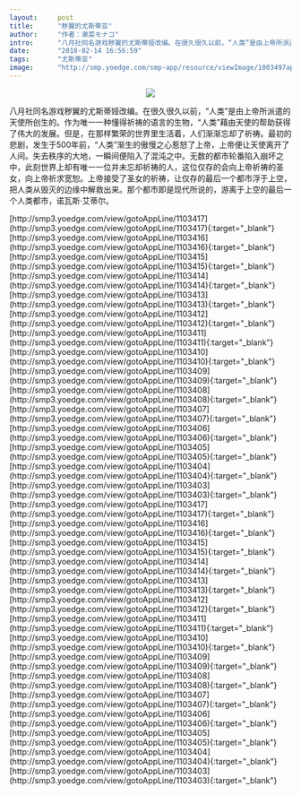```yaml
---
layout:     post
title:      "秽翼的尤斯蒂亚"
author:     "作者：濑菜モナコ"
intro:      "八月社同名游戏秽翼的尤斯蒂娅改编。在很久很久以前，“人类”是由上帝所派遣的天使所创生的。作为唯一一种懂得祈祷的语言的生物，“人类”藉由天使的帮助获得了伟大的发展。但是，在那样繁荣的世界里生活着，人们渐渐忘却了祈祷。最初的悲剧，发生于500年前，“人类”渐生的傲慢之心惹怒了上帝，上帝便让天使离开了人间。失去秩序的大地，一瞬间便陷入了混沌之中。无数的都市轮番陷入崩坏之中，此刻世界上却有唯一一位并未忘却祈祷的人，这位仅存的会向上帝祈祷的圣女，向上帝祈求宽恕。上帝接受了圣女的祈祷，让仅存的最后一个都市浮于上空，把人类从毁灭的边缘中解救出来。那个都市即是现代所说的，游离于上空的最后一个人类都市，诺瓦斯·艾蒂尔。"
date:       "2018-02-14 16:56:59"
tags:       "尤斯蒂亚"
image:      "http://smp.yoedge.com/smp-app/resource/viewImage/1003497appline.png"
---
```

<div style="text-align: center">
<p><img src="http://smp.yoedge.com/smp-app/resource/viewImage/1003497appline.png"/></p>
</div>
<p class="post-meta">
<span>八月社同名游戏秽翼的尤斯蒂娅改编。在很久很久以前，“人类”是由上帝所派遣的天使所创生的。作为唯一一种懂得祈祷的语言的生物，“人类”藉由天使的帮助获得了伟大的发展。但是，在那样繁荣的世界里生活着，人们渐渐忘却了祈祷。最初的悲剧，发生于500年前，“人类”渐生的傲慢之心惹怒了上帝，上帝便让天使离开了人间。失去秩序的大地，一瞬间便陷入了混沌之中。无数的都市轮番陷入崩坏之中，此刻世界上却有唯一一位并未忘却祈祷的人，这位仅存的会向上帝祈祷的圣女，向上帝祈求宽恕。上帝接受了圣女的祈祷，让仅存的最后一个都市浮于上空，把人类从毁灭的边缘中解救出来。那个都市即是现代所说的，游离于上空的最后一个人类都市，诺瓦斯·艾蒂尔。</span>
</p>
[http://smp3.yoedge.com/view/gotoAppLine/1103417](http://smp3.yoedge.com/view/gotoAppLine/1103417){:target="_blank"}
[http://smp3.yoedge.com/view/gotoAppLine/1103416](http://smp3.yoedge.com/view/gotoAppLine/1103416){:target="_blank"}
[http://smp3.yoedge.com/view/gotoAppLine/1103415](http://smp3.yoedge.com/view/gotoAppLine/1103415){:target="_blank"}
[http://smp3.yoedge.com/view/gotoAppLine/1103414](http://smp3.yoedge.com/view/gotoAppLine/1103414){:target="_blank"}
[http://smp3.yoedge.com/view/gotoAppLine/1103413](http://smp3.yoedge.com/view/gotoAppLine/1103413){:target="_blank"}
[http://smp3.yoedge.com/view/gotoAppLine/1103412](http://smp3.yoedge.com/view/gotoAppLine/1103412){:target="_blank"}
[http://smp3.yoedge.com/view/gotoAppLine/1103411](http://smp3.yoedge.com/view/gotoAppLine/1103411){:target="_blank"}
[http://smp3.yoedge.com/view/gotoAppLine/1103410](http://smp3.yoedge.com/view/gotoAppLine/1103410){:target="_blank"}
[http://smp3.yoedge.com/view/gotoAppLine/1103409](http://smp3.yoedge.com/view/gotoAppLine/1103409){:target="_blank"}
[http://smp3.yoedge.com/view/gotoAppLine/1103408](http://smp3.yoedge.com/view/gotoAppLine/1103408){:target="_blank"}
[http://smp3.yoedge.com/view/gotoAppLine/1103407](http://smp3.yoedge.com/view/gotoAppLine/1103407){:target="_blank"}
[http://smp3.yoedge.com/view/gotoAppLine/1103406](http://smp3.yoedge.com/view/gotoAppLine/1103406){:target="_blank"}
[http://smp3.yoedge.com/view/gotoAppLine/1103405](http://smp3.yoedge.com/view/gotoAppLine/1103405){:target="_blank"}
[http://smp3.yoedge.com/view/gotoAppLine/1103404](http://smp3.yoedge.com/view/gotoAppLine/1103404){:target="_blank"}
[http://smp3.yoedge.com/view/gotoAppLine/1103403](http://smp3.yoedge.com/view/gotoAppLine/1103403){:target="_blank"}
[http://smp3.yoedge.com/view/gotoAppLine/1103417](http://smp3.yoedge.com/view/gotoAppLine/1103417){:target="_blank"}
[http://smp3.yoedge.com/view/gotoAppLine/1103416](http://smp3.yoedge.com/view/gotoAppLine/1103416){:target="_blank"}
[http://smp3.yoedge.com/view/gotoAppLine/1103415](http://smp3.yoedge.com/view/gotoAppLine/1103415){:target="_blank"}
[http://smp3.yoedge.com/view/gotoAppLine/1103414](http://smp3.yoedge.com/view/gotoAppLine/1103414){:target="_blank"}
[http://smp3.yoedge.com/view/gotoAppLine/1103413](http://smp3.yoedge.com/view/gotoAppLine/1103413){:target="_blank"}
[http://smp3.yoedge.com/view/gotoAppLine/1103412](http://smp3.yoedge.com/view/gotoAppLine/1103412){:target="_blank"}
[http://smp3.yoedge.com/view/gotoAppLine/1103411](http://smp3.yoedge.com/view/gotoAppLine/1103411){:target="_blank"}
[http://smp3.yoedge.com/view/gotoAppLine/1103410](http://smp3.yoedge.com/view/gotoAppLine/1103410){:target="_blank"}
[http://smp3.yoedge.com/view/gotoAppLine/1103409](http://smp3.yoedge.com/view/gotoAppLine/1103409){:target="_blank"}
[http://smp3.yoedge.com/view/gotoAppLine/1103408](http://smp3.yoedge.com/view/gotoAppLine/1103408){:target="_blank"}
[http://smp3.yoedge.com/view/gotoAppLine/1103407](http://smp3.yoedge.com/view/gotoAppLine/1103407){:target="_blank"}
[http://smp3.yoedge.com/view/gotoAppLine/1103406](http://smp3.yoedge.com/view/gotoAppLine/1103406){:target="_blank"}
[http://smp3.yoedge.com/view/gotoAppLine/1103405](http://smp3.yoedge.com/view/gotoAppLine/1103405){:target="_blank"}
[http://smp3.yoedge.com/view/gotoAppLine/1103404](http://smp3.yoedge.com/view/gotoAppLine/1103404){:target="_blank"}
[http://smp3.yoedge.com/view/gotoAppLine/1103403](http://smp3.yoedge.com/view/gotoAppLine/1103403){:target="_blank"}


